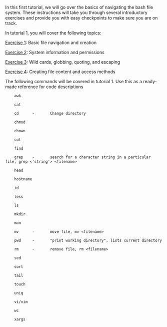 In this first tutorial, we will go over the basics of navigating the bash file system. These instructions will take you through several introductory exercises and provide you with easy checkpoints to make sure you are on track.

In tutorial 1, you will cover the following topics:

[Exercise 1](exercise1): Basic file navigation and creation

[Exercise 2](exercise2): System information and permissions

[Exercise 3](exercise3): Wild cards, globbing, quoting, and escaping

[Exercise 4](exercise4): Creating file content and access methods

The following commands will be covered in tutorial 1. Use this as a ready-made reference for code descriptions

        awk
        
        cat
        
        cd      -       Change directory
        
        chmod
        
        chown
        
        cut
        
        find
        
        grep    -       search for a character string in a particular file, grep <'string'> <filename>
        
        head
        
        hostname
        
        id
        
        less
  
        ls
  
        mkdir
  
        man
  
        mv      -       move file, mv <filename>
  
        pwd     -       "print working directory", lists current directory
  
        rm      -       remove file, rm <filename>
        
        sed
        
        sort
        
        tail
  
        touch
        
        uniq
        
        vi/vim
        
        wc
        
        xargs
  

